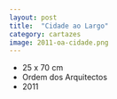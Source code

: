 ```yaml
---
layout: post
title:  "Cidade ao Largo"
category: cartazes
image: 2011-oa-cidade.png
---
```


- 25 x 70 cm
- Ordem dos Arquitectos
- 2011

